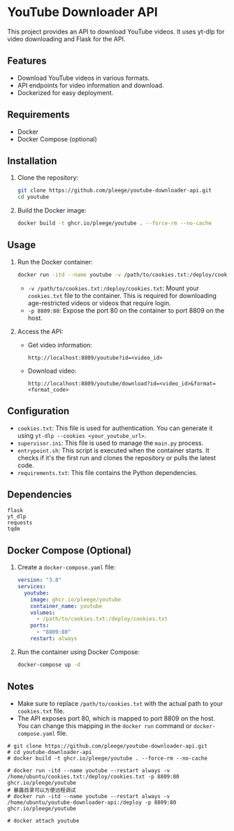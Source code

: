 # YouTube Downloader API

This project provides an API to download YouTube videos. It uses yt-dlp for video downloading and Flask for the API.

## Features

*   Download YouTube videos in various formats.
*   API endpoints for video information and download.
*   Dockerized for easy deployment.

## Requirements

*   Docker
*   Docker Compose (optional)

## Installation

1.  Clone the repository:

    ```bash
    git clone https://github.com/pleege/youtube-downloader-api.git
    cd youtube
    ```

2.  Build the Docker image:

    ```bash
    docker build -t ghcr.io/pleege/youtube . --force-rm --no-cache
    ```

## Usage

1.  Run the Docker container:

    ```bash
    docker run -itd --name youtube -v /path/to/cookies.txt:/deploy/cookies.txt -p 8809:80 ghcr.io/pleege/youtube
    ```

    *   `-v /path/to/cookies.txt:/deploy/cookies.txt`: Mount your `cookies.txt` file to the container. This is required for downloading age-restricted videos or videos that require login.
    *   `-p 8809:80`: Expose the port 80 on the container to port 8809 on the host.

2.  Access the API:

    *   Get video information:

        ```
        http://localhost:8809/youtube?id=<video_id>
        ```

    *   Download video:

        ```
        http://localhost:8809/youtube/download?id=<video_id>&format=<format_code>
        ```

## Configuration

*   `cookies.txt`: This file is used for authentication. You can generate it using `yt-dlp --cookies <your_youtube_url>`.
*   `supervisor.ini`: This file is used to manage the `main.py` process.
*   `entrypoint.sh`: This script is executed when the container starts. It checks if it's the first run and clones the repository or pulls the latest code.
*   `requirements.txt`: This file contains the Python dependencies.

## Dependencies

```
flask
yt_dlp
requests
tqdm
```

## Docker Compose (Optional)

1.  Create a `docker-compose.yaml` file:

    ```yaml
    version: "3.8"
    services:
      youtube:
        image: ghcr.io/pleege/youtube
        container_name: youtube
        volumes:
          - /path/to/cookies.txt:/deploy/cookies.txt
        ports:
          - "8809:80"
        restart: always
    ```

2.  Run the container using Docker Compose:

    ```bash
    docker-compose up -d
    ```

## Notes

*   Make sure to replace `/path/to/cookies.txt` with the actual path to your `cookies.txt` file.
*   The API exposes port 80, which is mapped to port 8809 on the host. You can change this mapping in the `docker run` command or `docker-compose.yaml` file.


```
# git clone https://github.com/pleege/youtube-downloader-api.git
# cd youtube-downloader-api
# docker build -t ghcr.io/pleege/youtube . --force-rm --no-cache

# docker run -itd --name youtube --restart always -v /home/ubuntu/cookies.txt:/deploy/cookies.txt -p 8809:80 ghcr.io/pleege/youtube
# 暴露目录可以方便远程调试
# docker run -itd --name youtube --restart always -v /home/ubuntu/youtube-downloader-api:/deploy -p 8809:80 ghcr.io/pleege/youtube 

# docker attach youtube
```
